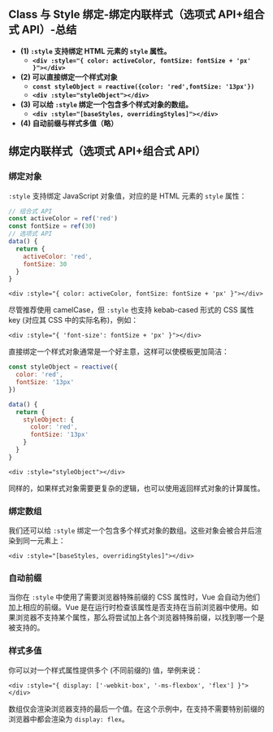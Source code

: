 ## Class 与 Style 绑定-绑定内联样式（选项式 API+组合式 API）-总结

- **(1) `:style` 支持绑定 HTML 元素的 `style` 属性。**
  - **`<div :style="{ color: activeColor, fontSize: fontSize + 'px' }"></div>`**
- **(2) 可以直接绑定一个样式对象**
  - **`const styleObject = reactive({color: 'red',fontSize: '13px'})`**
  - **`<div :style="styleObject"></div>`**
- **(3) 可以给 `:style` 绑定一个包含多个样式对象的数组。**
  - **`<div :style="[baseStyles, overridingStyles]"></div>`**
- **(4) 自动前缀与样式多值（略）**

## 绑定内联样式（选项式 API+组合式 API）

### 绑定对象

`:style` 支持绑定 JavaScript 对象值，对应的是 HTML 元素的 `style` 属性：

```js
// 组合式 API
const activeColor = ref('red')
const fontSize = ref(30)
// 选项式 API
data() {
  return {
    activeColor: 'red',
    fontSize: 30
  }
}
```

```vue-html
<div :style="{ color: activeColor, fontSize: fontSize + 'px' }"></div>
```

尽管推荐使用 camelCase，但 `:style` 也支持 kebab-cased 形式的 CSS 属性 key (对应其 CSS 中的实际名称)，例如：

```vue-html
<div :style="{ 'font-size': fontSize + 'px' }"></div>
```

直接绑定一个样式对象通常是一个好主意，这样可以使模板更加简洁：

<div class="composition-api">

```js
const styleObject = reactive({
  color: 'red',
  fontSize: '13px'
})
```

</div>

<div class="options-api">

```js
data() {
  return {
    styleObject: {
      color: 'red',
      fontSize: '13px'
    }
  }
}
```

</div>

```vue-html
<div :style="styleObject"></div>
```

同样的，如果样式对象需要更复杂的逻辑，也可以使用返回样式对象的计算属性。

### 绑定数组

我们还可以给 `:style` 绑定一个包含多个样式对象的数组。这些对象会被合并后渲染到同一元素上：

```vue-html
<div :style="[baseStyles, overridingStyles]"></div>
```

### 自动前缀

当你在 `:style` 中使用了需要浏览器特殊前缀的 CSS 属性时，Vue 会自动为他们加上相应的前缀。Vue 是在运行时检查该属性是否支持在当前浏览器中使用。如果浏览器不支持某个属性，那么将尝试加上各个浏览器特殊前缀，以找到哪一个是被支持的。

### 样式多值

你可以对一个样式属性提供多个 (不同前缀的) 值，举例来说：

```vue-html
<div :style="{ display: ['-webkit-box', '-ms-flexbox', 'flex'] }"></div>
```

数组仅会渲染浏览器支持的最后一个值。在这个示例中，在支持不需要特别前缀的浏览器中都会渲染为 `display: flex`。
